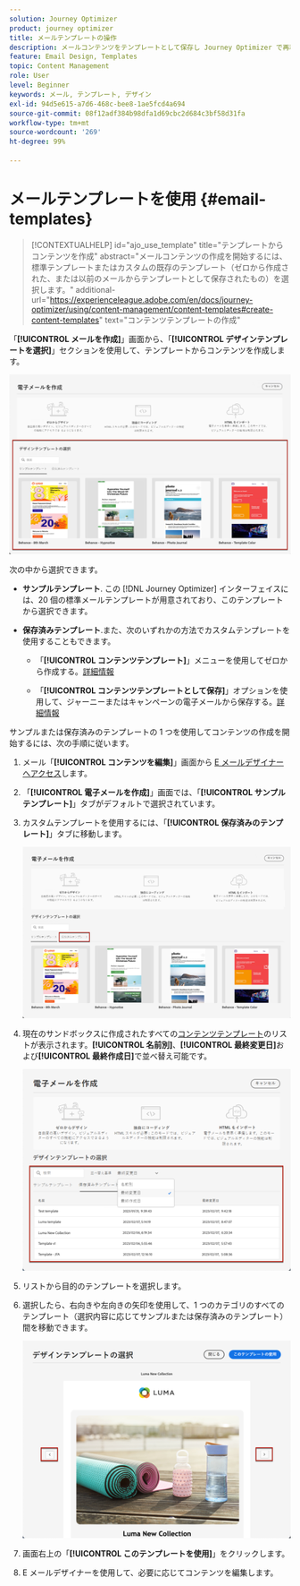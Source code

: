 ```yaml
---
solution: Journey Optimizer
product: journey optimizer
title: メールテンプレートの操作
description: メールコンテンツをテンプレートとして保存し Journey Optimizer で再利用する方法を説明します
feature: Email Design, Templates
topic: Content Management
role: User
level: Beginner
keywords: メール, テンプレート, デザイン
exl-id: 94d5e615-a7d6-468c-bee8-1ae5fcd4a694
source-git-commit: 08f12adf384b98dfa1d69cbc2d684c3bf58d31fa
workflow-type: tm+mt
source-wordcount: '269'
ht-degree: 99%

---
```


# メールテンプレートを使用 {#email-templates}

>[!CONTEXTUALHELP]
>id="ajo_use_template"
>title="テンプレートからコンテンツを作成"
>abstract="メールコンテンツの作成を開始するには、標準テンプレートまたはカスタムの既存のテンプレート（ゼロから作成された、または以前のメールからテンプレートとして保存されたもの）を選択します。"
>additional-url="https://experienceleague.adobe.com/en/docs/journey-optimizer/using/content-management/content-templates#create-content-templates" text="コンテンツテンプレートの作成"

「**[!UICONTROL メールを作成]**」画面から、「**[!UICONTROL デザインテンプレートを選択]**」セクションを使用して、テンプレートからコンテンツを作成します。

![](assets/email_designer-templates.png)

次の中から選択できます。

* **サンプルテンプレート**. この [!DNL Journey Optimizer] インターフェイスには、20 個の標準メールテンプレートが用意されており、このテンプレートから選択できます。

* **保存済みテンプレート**.また、次のいずれかの方法でカスタムテンプレートを使用することもできます。

   * 「**[!UICONTROL コンテンツテンプレート]**」メニューを使用してゼロから作成する。[詳細情報](../content-management/content-templates.md#create-template-from-scratch)

   * 「**[!UICONTROL コンテンツテンプレートとして保存]**」オプションを使用して、ジャーニーまたはキャンペーンの電子メールから保存する。[詳細情報](../content-management/content-templates.md#save-as-template)

サンプルまたは保存済みのテンプレートの 1 つを使用してコンテンツの作成を開始するには、次の手順に従います。

1. メール「**[!UICONTROL コンテンツを編集]**」画面から [E メールデザイナーへアクセス](get-started-email-design.md)します。

1. 「**[!UICONTROL 電子メールを作成]**」画面では、「**[!UICONTROL サンプルテンプレート]**」タブがデフォルトで選択されています。 

1. カスタムテンプレートを使用するには、「**[!UICONTROL 保存済みのテンプレート]**」タブに移動します。

   ![](assets/email_designer-saved-templates-tab.png)

1. 現在のサンドボックスに作成されたすべての[コンテンツテンプレート](../content-management/content-templates.md#create-content-templates)のリストが表示されます。**[!UICONTROL 名前別]**、**[!UICONTROL 最終変更日]**&#x200B;および&#x200B;**[!UICONTROL 最終作成日]**&#x200B;で並べ替え可能です。

   ![](assets/email_designer-saved-templates-filter.png)

1. リストから目的のテンプレートを選択します。

1. 選択したら、右向きや左向きの矢印を使用して、1 つのカテゴリのすべてのテンプレート（選択内容に応じてサンプルまたは保存済みのテンプレート）間を移動できます。

   ![](assets/email_designer-saved-templates-navigate.png)

1. 画面右上の「**[!UICONTROL このテンプレートを使用]**」をクリックします。

1. E メールデザイナーを使用して、必要に応じてコンテンツを編集します。
